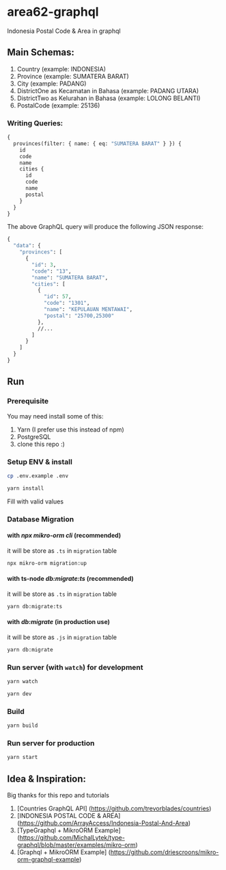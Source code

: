 # area62-graphql

Indonesia Postal Code &amp; Area in graphql

## Main Schemas:

1. Country (example: INDONESIA)
2. Province (example: SUMATERA BARAT)
3. City (example: PADANG)
4. DistrictOne as Kecamatan in Bahasa (example: PADANG UTARA)
5. DistrictTwo as Kelurahan in Bahasa (example: LOLONG BELANTI)
6. PostalCode (example: 25136)

### Writing Queries:

```graphql
{
  provinces(filter: { name: { eq: "SUMATERA BARAT" } }) {
    id
    code
    name
    cities {
      id
      code
      name
      postal
    }
  }
}
```

The above GraphQL query will produce the following JSON response:

```graphql
{
  "data": {
    "provinces": [
      {
        "id": 3,
        "code": "13",
        "name": "SUMATERA BARAT",
        "cities": [
          {
            "id": 57,
            "code": "1301",
            "name": "KEPULAUAN MENTAWAI",
            "postal": "25700,25300"
          },
          //...
        ]
      }
    ]
  }
}
```

## Run

### Prerequisite

You may need install some of this:

1. Yarn (I prefer use this instead of npm)
2. PostgreSQL
3. clone this repo :)

### Setup ENV & install

```bash
cp .env.example .env
```

```bash
yarn install
```

Fill with valid values

### Database Migration

#### with _npx mikro-orm cli_ (recommended)

it will be store as `.ts` in `migration` table

```bash
npx mikro-orm migration:up
```

#### with ts-node _db:migrate:ts_ (recommended)

it will be store as `.ts` in `migration` table

```bash
yarn db:migrate:ts
```

#### with _db:migrate_ (in production use)

it will be store as `.js` in `migration` table

```bash
yarn db:migrate
```

### Run server (with `watch`) for development

```bash
yarn watch
```

```bash
yarn dev
```

### Build

```bash
yarn build
```

### Run server for production

```bash
yarn start
```

## Idea & Inspiration:

Big thanks for this repo and tutorials

1. [Countries GraphQL API] (https://github.com/trevorblades/countries)
2. [INDONESIA POSTAL CODE & AREA] (https://github.com/ArrayAccess/Indonesia-Postal-And-Area)
3. [TypeGraphql + MikroORM Example] (https://github.com/MichalLytek/type-graphql/blob/master/examples/mikro-orm)
4. [Graphql + MikroORM Example] (https://github.com/driescroons/mikro-orm-graphql-example)
